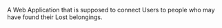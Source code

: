 A Web Application that is supposed to connect Users to people who may have found their Lost belongings.
